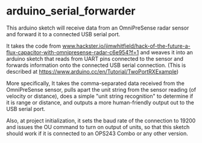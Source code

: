 # arduino_serial_forwarder
This arduino sketch will receive data from an OmniPreSense radar sensor and forward it to a connected USB serial port.

It takes the code from www.hackster.io/jimwhitfield/hack-of-the-future-a-flux-capacitor-with-omnipresense-radar-c6e954?f=1
and weaves it into an arduino sketch that reads from UART pins connected to the sensor and forwards information onto the connected USB serial connection.  (This is described at https://www.arduino.cc/en/Tutorial/TwoPortRXExample)

More specifically, It takes the comma-separated data received from the OmniPreSense sensor, pulls apart the unit string from the sensor reading (of velocity or distance), does a simple "unit string recognition" to determine if it is range or distance,  and outputs a more human-friendly output out to the USB serial port.

Also, at project initialization, it sets the baud rate of the connection to 19200 and issues the OU command to turn on output of units, so that this sketch should work if it is connected to an OPS243 Combo or any other version.
